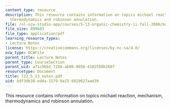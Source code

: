 ```yaml
---
content_type: resource
description: This resource contains information on topics michael reaction, mechanism,
  thermodynamics and robinson annulation.
file: /ol-ocw-studio-app/courses/5-13-organic-chemistry-ii-fall-2006/bdf3db38ed4a15799a156029627aad39_l22_5_13_notes.pdf
file_size: 899683
file_type: application/pdf
learning_resource_types:
- Lecture Notes
license: https://creativecommons.org/licenses/by-nc-sa/4.0/
ocw_type: OCWFile
parent_title: Lecture Notes
parent_type: CourseSection
parent_uid: a71c9bb2-72b8-ab08-0056-4102588b2607
resourcetype: Document
title: l22_5_13_notes.pdf
uid: bdf3db38-ed4a-1579-9a15-6029627aad39
---
```

This resource contains information on topics michael reaction, mechanism, thermodynamics and robinson annulation.